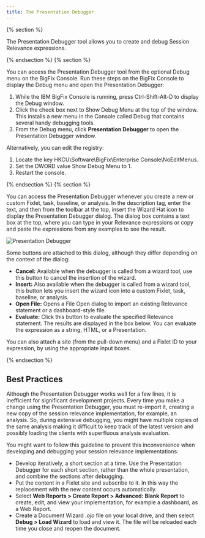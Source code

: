 ```yaml
---
title: The Presentation Debugger
---
```

{% section %}

The Presentation Debugger tool allows you to create and debug Session Relevance expressions.

{% endsection %}
{% section %}

You can access the Presentation Debugger tool from the optional Debug menu on the BigFix Console. 
Run these steps on the BigFix Console to display the Debug menu and open the Presentation Debugger:
1. While the IBM BigFix Console is running, press Ctrl-Shift-Alt-D to display the Debug window.
2. Click the check box next to Show Debug Menu at the top of the window. This installs a new menu in the Console called Debug that contains several handy debugging tools.
3. From the Debug menu, click **Presentation Debugger** to open the Presentation Debugger window.

Alternatively, you can edit the registry:
1. Locate the key HKCU\Software\BigFix\Enterprise Console\NoEditMenus.
2. Set the DWORD value Show Debug Menu to 1.
3. Restart the console.

{% endsection %}
{% section %}

You can access the Presentation Debugger whenever you create a new or custom Fixlet, task,
baseline, or analysis. In the description tag, enter the text, and then
from the toolbar at the top, insert the Wizard Hat icon to display the Presentation Debugger dialog.
The dialog box contains a text box at the top, where you can type in your Relevance expressions or copy and paste the expressions from any examples to see the result. 

![Presentation Debugger](/static/img/presentation_debugger.jpg)

Some buttons are attached to this dialog, although they differ
depending on the context of the dialog:
- **Cancel:** Available when the debugger is called from a wizard tool, use this button
to cancel the insertion of the wizard.
- **Insert:** Also available when the debugger is called from a wizard tool, this button
lets you insert the wizard icon into a custom Fixlet, task, baseline, or analysis.
- **Open File:** Opens a File Open dialog to import an existing Relevance statement
or a dashboard-style file.
- **Evaluate:** Click this button to evaluate the specified Relevance statement. The
results are displayed in the box below. You can evaluate the expression as a string, HTML, or a Presentation.

You can also attach a site (from the pull-down menu) and a Fixlet ID to your
expression, by using the appropriate input boxes.

{% endsection %}

## Best Practices
Although the Presentation Debugger works well for a few lines, it is inefficient for significant development projects.
Every time you make a change using the Presentation Debugger, you must re-import it, creating a new copy of the session relevance implementation, for example, an analysis. 
So, during extensive debugging, you might have multiple copies of the same analysis making it difficult to keep track of the 
latest version and possibly loading the clients with superfluous analysis evaluation. 

You might want to follow this guideline to prevent this inconvenience when developing and debugging your session relevance implementations:

* Develop iteratively, a short section at a time. Use the Presentation Debugger for each short section, rather than the whole presentation, and combine the sections after debugging.
* Put the content in a Fixlet site and subscribe to it. In this way the replacement with the new content occurs automatically.
* Select **Web Reports > Create Report > Advanced: Blank Report** to create, edit, and view your implementation, for example a dashboard, as a Web Report.
* Create a Document Wizard *.ojo* file on your local drive, and then select **Debug > Load Wizard** to load and view it. The file will be reloaded each time you close and reopen the document.



